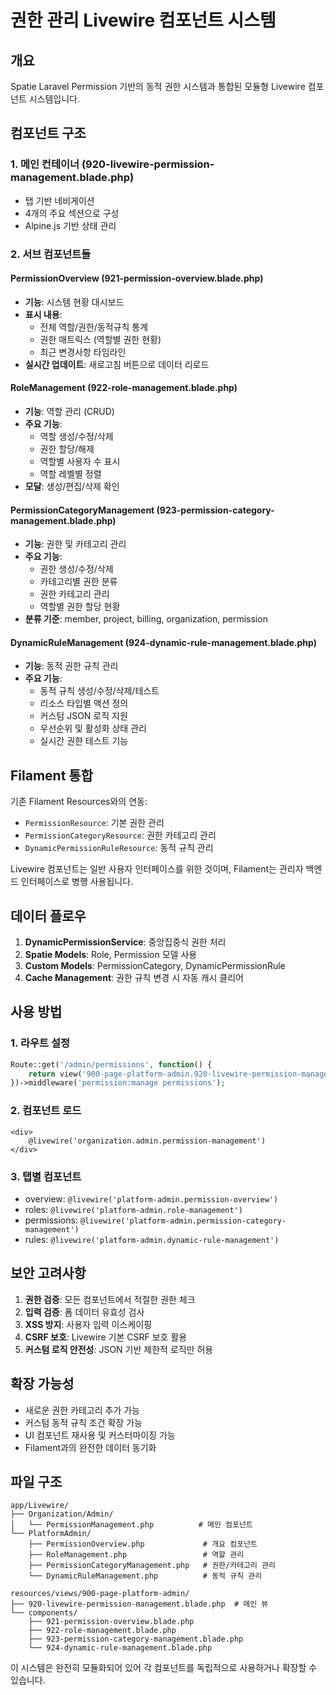 # 권한 관리 Livewire 컴포넌트 시스템

## 개요

Spatie Laravel Permission 기반의 동적 권한 시스템과 통합된 모듈형 Livewire 컴포넌트 시스템입니다.

## 컴포넌트 구조

### 1. 메인 컨테이너 (920-livewire-permission-management.blade.php)
- 탭 기반 네비게이션
- 4개의 주요 섹션으로 구성
- Alpine.js 기반 상태 관리

### 2. 서브 컴포넌트들

#### PermissionOverview (921-permission-overview.blade.php)
- **기능**: 시스템 현황 대시보드
- **표시 내용**: 
  - 전체 역할/권한/동적규칙 통계
  - 권한 매트릭스 (역할별 권한 현황)
  - 최근 변경사항 타임라인
- **실시간 업데이트**: 새로고침 버튼으로 데이터 리로드

#### RoleManagement (922-role-management.blade.php) 
- **기능**: 역할 관리 (CRUD)
- **주요 기능**:
  - 역할 생성/수정/삭제
  - 권한 할당/해제
  - 역할별 사용자 수 표시
  - 역할 레벨별 정렬
- **모달**: 생성/편집/삭제 확인

#### PermissionCategoryManagement (923-permission-category-management.blade.php)
- **기능**: 권한 및 카테고리 관리
- **주요 기능**:
  - 권한 생성/수정/삭제
  - 카테고리별 권한 분류
  - 권한 카테고리 관리
  - 역할별 권한 할당 현황
- **분류 기준**: member, project, billing, organization, permission

#### DynamicRuleManagement (924-dynamic-rule-management.blade.php)
- **기능**: 동적 권한 규칙 관리
- **주요 기능**:
  - 동적 규칙 생성/수정/삭제/테스트
  - 리소스 타입별 액션 정의
  - 커스텀 JSON 로직 지원
  - 우선순위 및 활성화 상태 관리
  - 실시간 권한 테스트 기능

## Filament 통합

기존 Filament Resources와의 연동:
- `PermissionResource`: 기본 권한 관리
- `PermissionCategoryResource`: 권한 카테고리 관리  
- `DynamicPermissionRuleResource`: 동적 규칙 관리

Livewire 컴포넌트는 일반 사용자 인터페이스를 위한 것이며, Filament는 관리자 백엔드 인터페이스로 병행 사용됩니다.

## 데이터 플로우

1. **DynamicPermissionService**: 중앙집중식 권한 처리
2. **Spatie Models**: Role, Permission 모델 사용
3. **Custom Models**: PermissionCategory, DynamicPermissionRule
4. **Cache Management**: 권한 규칙 변경 시 자동 캐시 클리어

## 사용 방법

### 1. 라우트 설정
```php
Route::get('/admin/permissions', function() {
    return view('900-page-platform-admin.920-livewire-permission-management');
})->middleware('permission:manage permissions');
```

### 2. 컴포넌트 로드
```blade
<div>
    @livewire('organization.admin.permission-management')
</div>
```

### 3. 탭별 컴포넌트
- overview: `@livewire('platform-admin.permission-overview')`
- roles: `@livewire('platform-admin.role-management')`  
- permissions: `@livewire('platform-admin.permission-category-management')`
- rules: `@livewire('platform-admin.dynamic-rule-management')`

## 보안 고려사항

1. **권한 검증**: 모든 컴포넌트에서 적절한 권한 체크
2. **입력 검증**: 폼 데이터 유효성 검사
3. **XSS 방지**: 사용자 입력 이스케이핑
4. **CSRF 보호**: Livewire 기본 CSRF 보호 활용
5. **커스텀 로직 안전성**: JSON 기반 제한적 로직만 허용

## 확장 가능성

- 새로운 권한 카테고리 추가 가능
- 커스텀 동적 규칙 조건 확장 가능
- UI 컴포넌트 재사용 및 커스터마이징 가능
- Filament과의 완전한 데이터 동기화

## 파일 구조

```
app/Livewire/
├── Organization/Admin/
│   └── PermissionManagement.php          # 메인 컴포넌트
└── PlatformAdmin/
    ├── PermissionOverview.php             # 개요 컴포넌트
    ├── RoleManagement.php                 # 역할 관리
    ├── PermissionCategoryManagement.php   # 권한/카테고리 관리
    └── DynamicRuleManagement.php          # 동적 규칙 관리

resources/views/900-page-platform-admin/
├── 920-livewire-permission-management.blade.php  # 메인 뷰
└── components/
    ├── 921-permission-overview.blade.php
    ├── 922-role-management.blade.php
    ├── 923-permission-category-management.blade.php
    └── 924-dynamic-rule-management.blade.php
```

이 시스템은 완전히 모듈화되어 있어 각 컴포넌트를 독립적으로 사용하거나 확장할 수 있습니다.